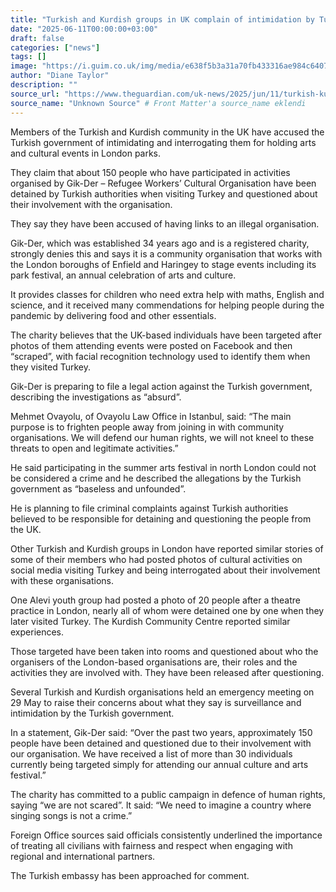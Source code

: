 ```yaml
---
title: "Turkish and Kurdish groups in UK complain of intimidation by Turkey"
date: "2025-06-11T00:00:00+03:00"
draft: false
categories: ["news"]
tags: []
image: "https://i.guim.co.uk/img/media/e638f5b3a31a70fb433316ae984c64076a4464c9/381_0_3810_3048/master/3810.jpg?width=1200&height=630&quality=85&auto=format&fit=crop&overlay-align=bottom%2Cleft&overlay-width=100p&overlay-base64=L2ltZy9zdGF0aWMvb3ZlcmxheXMvdGctZGV"
author: "Diane Taylor"
description: ""
source_url: "https://www.theguardian.com/uk-news/2025/jun/11/turkish-kurdish-groups-in-uk-complain-of-intimidation-by-turkey"
source_name: "Unknown Source" # Front Matter'a source_name eklendi
---
```

Members of the Turkish and Kurdish community in the UK have accused the Turkish government of intimidating and interrogating them for holding arts and cultural events in London parks.

They claim that about 150 people who have participated in activities organised by Gik-Der – Refugee Workers’ Cultural Organisation have been detained by Turkish authorities when visiting Turkey and questioned about their involvement with the organisation.

They say they have been accused of having links to an illegal organisation.

Gik-Der, which was established 34 years ago and is a registered charity, strongly denies this and says it is a community organisation that works with the London boroughs of Enfield and Haringey to stage events including its park festival, an annual celebration of arts and culture.

It provides classes for children who need extra help with maths, English and science, and it received many commendations for helping people during the pandemic by delivering food and other essentials.

The charity believes that the UK-based individuals have been targeted after photos of them attending events were posted on Facebook and then “scraped”, with facial recognition technology used to identify them when they visited Turkey.

Gik-Der is preparing to file a legal action against the Turkish government, describing the investigations as “absurd”.

Mehmet Ovayolu, of Ovayolu Law Office in Istanbul, said: “The main purpose is to frighten people away from joining in with community organisations. We will defend our human rights, we will not kneel to these threats to open and legitimate activities.”

He said participating in the summer arts festival in north London could not be considered a crime and he described the allegations by the Turkish government as “baseless and unfounded”.

He is planning to file criminal complaints against Turkish authorities believed to be responsible for detaining and questioning the people from the UK.

Other Turkish and Kurdish groups in London have reported similar stories of some of their members who had posted photos of cultural activities on social media visiting Turkey and being interrogated about their involvement with these organisations.

One Alevi youth group had posted a photo of 20 people after a theatre practice in London, nearly all of whom were detained one by one when they later visited Turkey. The Kurdish Community Centre reported similar experiences.

Those targeted have been taken into rooms and questioned about who the organisers of the London-based organisations are, their roles and the activities they are involved with. They have been released after questioning.

Several Turkish and Kurdish organisations held an emergency meeting on 29 May to raise their concerns about what they say is surveillance and intimidation by the Turkish government.

In a statement, Gik-Der said: “Over the past two years, approximately 150 people have been detained and questioned due to their involvement with our organisation. We have received a list of more than 30 individuals currently being targeted simply for attending our annual culture and arts festival.”

The charity has committed to a public campaign in defence of human rights, saying “we are not scared”. It said: “We need to imagine a country where singing songs is not a crime.”

Foreign Office sources said officials consistently underlined the importance of treating all civilians with fairness and respect when engaging with regional and international partners.

The Turkish embassy has been approached for comment.